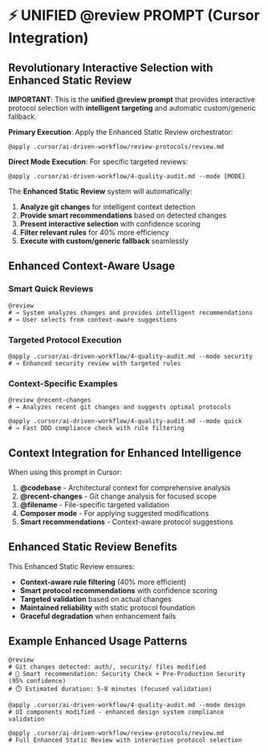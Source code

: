 # ⚡ UNIFIED @review PROMPT (Cursor Integration)

## Revolutionary Interactive Selection with Enhanced Static Review

**IMPORTANT**: This is the **unified @review prompt** that provides interactive protocol selection with **intelligent targeting** and automatic custom/generic fallback.

**Primary Execution**: Apply the Enhanced Static Review orchestrator:

```
@apply .cursor/ai-driven-workflow/review-protocols/review.md
```

**Direct Mode Execution**: For specific targeted reviews:

```
@apply .cursor/ai-driven-workflow/4-quality-audit.md --mode [MODE]
```

The **Enhanced Static Review** system will automatically:
1. **Analyze git changes** for intelligent context detection
2. **Provide smart recommendations** based on detected changes
3. **Present interactive selection** with confidence scoring
4. **Filter relevant rules** for 40% more efficiency
5. **Execute with custom/generic fallback** seamlessly

## Enhanced Context-Aware Usage

### Smart Quick Reviews
```
@review
# → System analyzes changes and provides intelligent recommendations
# → User selects from context-aware suggestions
```

### Targeted Protocol Execution
```
@apply .cursor/ai-driven-workflow/4-quality-audit.md --mode security
# → Enhanced security review with targeted rules
```

### Context-Specific Examples
```
@review @recent-changes
# → Analyzes recent git changes and suggests optimal protocols

@apply .cursor/ai-driven-workflow/4-quality-audit.md --mode quick
# → Fast DDD compliance check with rule filtering
```

## Context Integration for Enhanced Intelligence

When using this prompt in Cursor:

1. **@codebase** - Architectural context for comprehensive analysis
2. **@recent-changes** - Git change analysis for focused scope  
3. **@filename** - File-specific targeted validation
4. **Composer mode** - For applying suggested modifications
5. **Smart recommendations** - Context-aware protocol suggestions

## Enhanced Static Review Benefits

This Enhanced Static Review ensures:
- **Context-aware rule filtering** (40% more efficient)
- **Smart protocol recommendations** with confidence scoring
- **Targeted validation** based on actual changes
- **Maintained reliability** with static protocol foundation
- **Graceful degradation** when enhancement fails

## Example Enhanced Usage Patterns

```
@review
# Git changes detected: auth/, security/ files modified
# 🧠 Smart recommendation: Security Check + Pre-Production Security (95% confidence)
# ⏱️ Estimated duration: 5-8 minutes (focused validation)

@apply .cursor/ai-driven-workflow/4-quality-audit.md --mode design
# UI components modified - enhanced design system compliance validation

@apply .cursor/ai-driven-workflow/review-protocols/review.md
# Full Enhanced Static Review with interactive protocol selection
```
